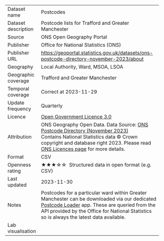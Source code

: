 <table>
<tr>
	<td>Dataset name</td>
	<td>Postcodes</td>
</tr>
<tr>
	<td>Dataset description</td>
	<td>Postcode lists for Trafford and Greater Manchester</td>
</tr>
<tr>
	<td>Source</td>
	<td>ONS Open Geography Portal</td>
</tr>
<tr>
	<td>Publisher</td>
	<td>Office for National Statistics (ONS)</td>
</tr>
<tr>
	<td>Publisher URL</td>
	<td><a href="https://geoportal.statistics.gov.uk/datasets/ons-postcode-directory-november-2023/about">https://geoportal.statistics.gov.uk/datasets/ons-postcode-directory-november-2023/about</a></td>
</tr>
<tr>
	<td>Geography</td>
	<td>Local Authority, Ward, MSOA, LSOA</td>
</tr>
<tr>
	<td>Geographic coverage</td>
	<td>Trafford and Greater Manchester</td>
</tr>
<tr>
	<td>Temporal coverage</td>
	<td>Correct at 2023-11-29</td>
</tr>
<tr>
	<td>Update frequency</td>
	<td>Quarterly</td>
</tr>
<tr>
	<td>Licence</td>
	<td><a href="http://www.nationalarchives.gov.uk/doc/open-government-licence/version/3/">Open Government Licence 3.0</a></td>
</tr>
<tr>
	<td>Attribution</td>
	<td>ONS Geography Open Data. Data Source: <a href="https://geoportal.statistics.gov.uk/datasets/ons-postcode-directory-november-2023/about">ONS Postcode Directory (November 2023)</a><br />Contains National Statistics data © Crown copyright and database right 2023. Please read <a href="https://www.ons.gov.uk/methodology/geography/licences">ONS Licences page</a> for more details.</td>
</tr>
<tr>
	<td>Format</td>
	<td>CSV</td>
</tr>
<tr>
	<td>Openness rating</td>
	<td>&#9733&#9733&#9733&#9734&#9734&nbsp; Structured data in open format (e.g. CSV)</td>
</tr>
<tr>
	<td>Last updated</td>
	<td>2023-11-30</td>
</tr>
<tr>
	<td>Notes</td>
	<td>Postcodes for a particular ward within Greater Manchester can be downloaded via our dedicated <a href="https://trafforddatalab.shinyapps.io/postcode_loader/">Postcode Loader</a> app. These are queried from the API provided by the Office for National Statistics so is always the latest data available.</td>
</tr>
<tr>
	<td>Lab visualisation</td>
	<td></td>
</tr>
</table>
